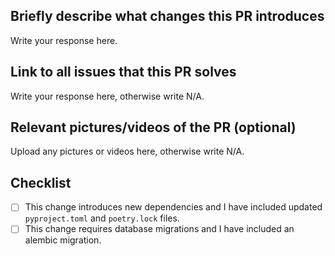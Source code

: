## Briefly describe what changes this PR introduces
Write your response here.

## Link to all issues that this PR solves
Write your response here, otherwise write N/A.
  
## Relevant pictures/videos of the PR (optional)
Upload any pictures or videos here, otherwise write N/A.
 
## Checklist
- [ ] This change introduces new dependencies and I have included updated `pyproject.toml` and `poetry.lock` files. 
- [ ] This change requires database migrations and I have included an alembic migration.
